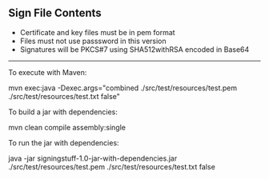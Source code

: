 Sign File Contents
------------------
* Certificate and key files must be in pem format
* Files must not use passsword in this version
* Signatures will be PKCS#7 using SHA512withRSA encoded in Base64

---
To execute with Maven:

mvn exec:java -Dexec.args="combined ./src/test/resources/test.pem ./src/test/resources/test.txt false"

To build a jar with dependencies:

mvn clean compile assembly:single

To run the jar with dependencies:

java -jar signingstuff-1.0-jar-with-dependencies.jar ./src/test/resources/test.pem ./src/test/resources/test.txt false